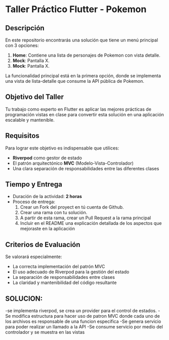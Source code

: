 # Taller Práctico Flutter - Pokemon

## Descripción

En este repositorio encontrarás una solución que tiene un menú principal con 3 opciones:

1. **Home**: Contiene una lista de personajes de Pokemon con vista detalle.
2. **Mock**: Pantalla X.
3. **Mock**: Pantalla X.

La funcionalidad principal está en la primera opción, donde se implementa una vista de lista-detalle que consume la API pública de Pokemon.

## Objetivo del Taller

Tu trabajo como experto en Flutter es aplicar las mejores prácticas de programación vistas en clase para convertir esta solución en una aplicación escalable y mantenible.

## Requisitos

Para lograr este objetivo es indispensable que utilices:

- **Riverpod** como gestor de estado
- El patrón arquitectónico **MVC** (Modelo-Vista-Controlador)
- Una clara separación de responsabilidades entre las diferentes clases

## Tiempo y Entrega

- Duración de la actividad: **2 horas**
- Proceso de entrega:
  1. Crear un Fork del proyect en tú cuenta de Github.
  2. Crear una rama con tu solución.
  3. A partir de esta rama, crear un Pull Request a la rama principal
  4. Incluir en el README una explicación detallada de los aspectos que mejoraste en la aplicación

## Criterios de Evaluación

Se valorará especialmente:

- La correcta implementación del patrón MVC
- El uso adecuado de Riverpod para la gestión del estado
- La separación de responsabilidades entre clases
- La claridad y mantenibilidad del código resultante

## SOLUCION:
-se implementa riverpod, se crea un provider para el control de estados.
-Se modifica estructura para hacer uso de patron MVC donde cada uno de los archivos es responsable de una funcion especifica 
-Se genera servicio para poder realizar un llamado a la API
-Se consume servicio por medio del controlador y se muestra en las vistas